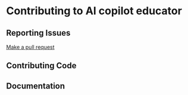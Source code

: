 # Contributing to AI copilot educator


## Reporting Issues

[Make a pull request](https://github.com/pr-elhajji/ai-copilot-educator/wiki/Make-a-pull-request)

## Contributing Code


## Documentation

